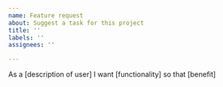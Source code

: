 ```yaml
---
name: Feature request
about: Suggest a task for this project
title: ''
labels: ''
assignees: ''

---
```


As a [description of user]
I want [functionality]
so that [benefit]
